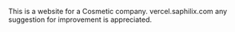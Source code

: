 This is a website for a Cosmetic company.
vercel.saphilix.com
any suggestion for improvement is appreciated.
